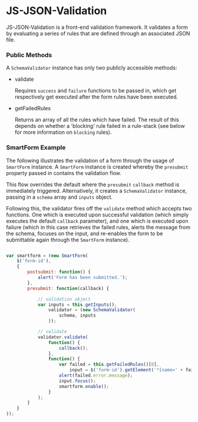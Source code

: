 JS-JSON-Validation
===
JS-JSON-Validation is a front-end validation framework. It validates a form by
evaluating a series of rules that are defined through an associated JSON file.

### Public Methods
A `SchemaValidator` instance has only two publicly accessible methods:

- validate

  Requires `success` and `failure` functions to be passed in, which get respectively get executed after the form rules have been executed.
- getFailedRules

  Returns an array of all the rules which have failed. The result of this depends on whether a 'blocking' rule failed in a rule-stack (see below for more information on `blocking` rules).
    

### SmartForm Example

The following illustrates the validation of a form through the usage of  `SmartForm` instance. A `SmartForm` instance is created whereby the `presubmit` property passed in contains the validation flow.

This flow overrides the default where the `presubmit` `callback` method is immediately triggered. Alternatively, it creates a `SchemaValidator` instance, passing in a `schema` array and `inputs` object.

Following this, the validator fires off the `validate` method which accepts two functions. One which is executed upon successful validation (which simply executes the default `callback` parameter), and one which is executed upon failure (which in this case retrieves the failed rules, alerts the message from the schema, focuses on the input, and re-enables the form to be submittable again through the `SmartForm` instance).

``` javascript

var smartform = (new SmartForm(
    $('form-id'),
    {
        postsubmit: function() {
            alert('Form has been submitted.');
        },
        presubmit: function(callback) {

            // validation object
            var inputs = this.getInputs(),
                validator = (new SchemaValidator(
                    schema, inputs
                ));

            // validate
            validator.validate(
                function() {
                    callback();
                },
                function() {
                    var failed = this.getFailedRules()[0],
                        input = $('form-id').getElement('*[name=' + failed.error.input + ']');
                    alert(failed.error.message);
                    input.focus();
                    smartform.enable();
                }
            );
        }
    }
));


````
